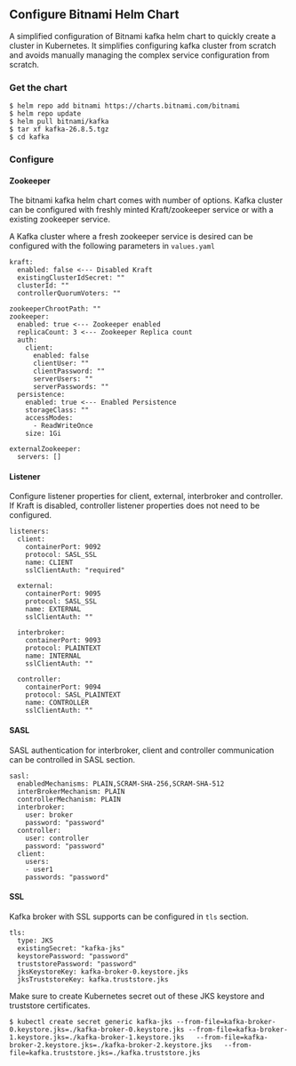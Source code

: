 ## Configure Bitnami Helm Chart

A simplified configuration of Bitnami kafka helm chart to quickly create a cluster in Kubernetes. It simplifies configuring kafka cluster from scratch and avoids manually managing the complex service configuration from scratch.

### Get the chart

    $ helm repo add bitnami https://charts.bitnami.com/bitnami
    $ helm repo update
    $ helm pull bitnami/kafka
    $ tar xf kafka-26.8.5.tgz
    $ cd kafka

### Configure
#### Zookeeper
The bitnami kafka helm chart comes with number of options. Kafka cluster can be configured with freshly minted Kraft/zookeeper service or with a existing  zookeeper service.

A Kafka cluster where a fresh zookeeper service is desired can be configured with the following parameters in `values.yaml` 

    kraft:
      enabled: false <--- Disabled Kraft
      existingClusterIdSecret: ""
      clusterId: ""
      controllerQuorumVoters: ""
    
    zookeeperChrootPath: ""
    zookeeper:
      enabled: true <--- Zookeeper enabled
      replicaCount: 3 <--- Zookeeper Replica count
      auth:
        client:
          enabled: false
          clientUser: ""
          clientPassword: ""
          serverUsers: ""
          serverPasswords: ""
      persistence:
        enabled: true <--- Enabled Persistence
        storageClass: ""
        accessModes:
          - ReadWriteOnce
        size: 1Gi
    
    externalZookeeper:
      servers: []

#### Listener

Configure listener properties for client, external, interbroker and controller. If Kraft is disabled, controller listener properties does not need to be configured.

    listeners:
      client:
        containerPort: 9092
        protocol: SASL_SSL
        name: CLIENT
        sslClientAuth: "required"
    
      external:
        containerPort: 9095
        protocol: SASL_SSL
        name: EXTERNAL
        sslClientAuth: ""
    
      interbroker:
        containerPort: 9093
        protocol: PLAINTEXT
        name: INTERNAL
        sslClientAuth: ""
    
      controller:
        containerPort: 9094
        protocol: SASL_PLAINTEXT
        name: CONTROLLER
        sslClientAuth: ""

#### SASL
SASL authentication for interbroker, client and controller communication can be controlled in SASL section.

    sasl:
      enabledMechanisms: PLAIN,SCRAM-SHA-256,SCRAM-SHA-512
      interBrokerMechanism: PLAIN
      controllerMechanism: PLAIN
      interbroker:
        user: broker
        password: "password"
      controller:
        user: controller
        password: "password"
      client:
        users:
        - user1
        passwords: "password"

#### SSL

Kafka broker with SSL supports can be configured in `tls` section.

    tls:
      type: JKS
      existingSecret: "kafka-jks"
      keystorePassword: "password"
      truststorePassword: "password"
      jksKeystoreKey: kafka-broker-0.keystore.jks
      jksTruststoreKey: kafka.truststore.jks

Make sure to create Kubernetes secret out of these JKS keystore and truststore certificates.

    $ kubectl create secret generic kafka-jks --from-file=kafka-broker-0.keystore.jks=./kafka-broker-0.keystore.jks --from-file=kafka-broker-1.keystore.jks=./kafka-broker-1.keystore.jks   --from-file=kafka-broker-2.keystore.jks=./kafka-broker-2.keystore.jks   --from-file=kafka.truststore.jks=./kafka.truststore.jks

<!--stackedit_data:
eyJoaXN0b3J5IjpbOTQyNjYxMjcxLDk0MzIwMjg4NCwtNjA0Nz
EwMjAyLC05MDMzMTk5MTUsLTQwNTEwNDkyOSwtMjA4ODc0NjYx
MiwtNzk3MDk2MjA5LC0zMzI0NTUzNjNdfQ==
-->